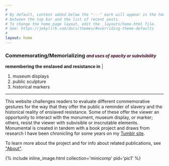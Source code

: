 ```yaml
---
#
# By default, content added below the "---" mark will appear in the home page
# between the top bar and the list of recent posts.
# To change the home page layout, edit the _layouts/home.html file.
# See: https://jekyllrb.com/docs/themes/#overriding-theme-defaults
#
layout: home
---
```


### Commemorating/Memorializing <span style="color:#440027;font-size:small"><em>and uses of opacity or subvisibility</em></span>

**remembering the enslaved and resistance in** | 

1. museum displays
2. public sculpture
3. historical markers 

---

This website challenges readers to evaluate different commemorative gestures for the way that they offer the public a reminder of slavery and the historical reality of enslaved resistance. Some of these offer the viewer an opportunity to interact with the monument, museum display, or marker; others, resist the viewer with subvisible or inscrutable elements. Monumental is created in tandem with a book project and draws from research I have been chronicling for some years on my [Tumblr site](https://www.tumblr.com/slaveresistance). 

To learn more about the project and for info about related publications, see ["About"]({{site.baseurl}}/about/).

{% include inline_image.html collection='minicomp' pid='pic1' %}


